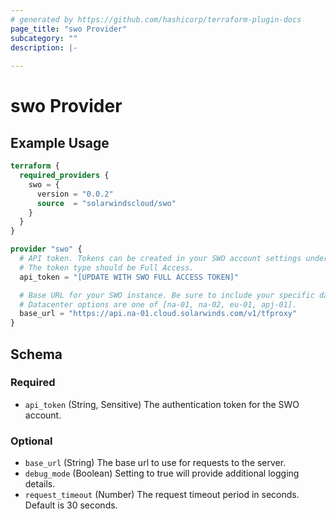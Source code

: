 ```yaml
---
# generated by https://github.com/hashicorp/terraform-plugin-docs
page_title: "swo Provider"
subcategory: ""
description: |-
  
---
```


# swo Provider



## Example Usage

```terraform
terraform {
  required_providers {
    swo = {
      version = "0.0.2"
      source  = "solarwindscloud/swo"
    }
  }
}

provider "swo" {
  # API token. Tokens can be created in your SWO account settings under API tokens.
  # The token type should be Full Access.
  api_token = "[UPDATE WITH SWO FULL ACCESS TOKEN]"

  # Base URL for your SWO instance. Be sure to include your specific datacenter.
  # Datacenter options are one of [na-01, na-02, eu-01, apj-01].
  base_url = "https://api.na-01.cloud.solarwinds.com/v1/tfproxy"
}
```

<!-- schema generated by tfplugindocs -->
## Schema

### Required

- `api_token` (String, Sensitive) The authentication token for the SWO account.

### Optional

- `base_url` (String) The base url to use for requests to the server.
- `debug_mode` (Boolean) Setting to true will provide additional logging details.
- `request_timeout` (Number) The request timeout period in seconds. Default is 30 seconds.
